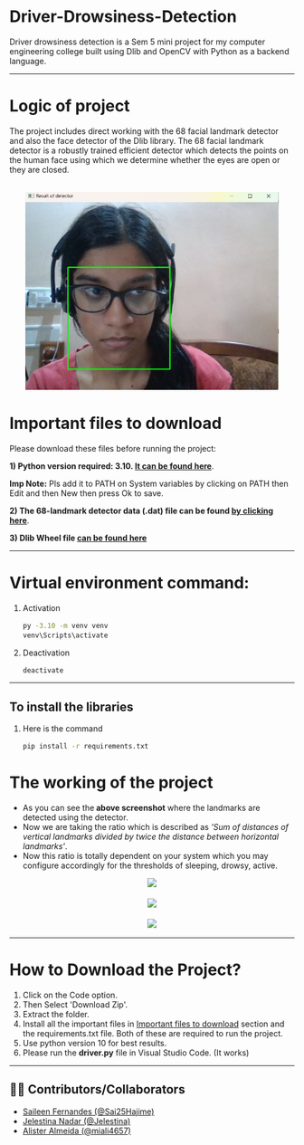 # Driver-Drowsiness-Detection
Driver drowsiness detection is a Sem 5 mini project for my computer engineering college built using Dlib and OpenCV with Python as a backend language.

---

# Logic of project
The project includes direct working with the 68 facial landmark detector and also the face detector of the Dlib library.
The 68 facial landmark detector is a robustly trained efficient detector which detects the points on the human face using which 
we determine whether the eyes are open or they are closed.</br></br>
<p align="center">
  <img src="images/landmarks.jpg" height="350">
</p>

# Important files to download
Please download these files before running the project:

<b>1) Python version required: 3.10.</b><b> <a href="https://www.python.org/downloads/release/python-3100/">It can be found here</a></b>. 

**Imp Note:** Pls add it to PATH on System variables by clicking on PATH then Edit and then New then press Ok to save.

<b>2) The 68-landmark detector data (.dat) file can be found <a href="https://github.com/davisking/dlib-models">by clicking here</a></b>.

<b>3) Dlib Wheel file <a href="https://github.com/z-mahmud22/Dlib_Windows_Python3.x/blob/main/dlib-19.22.99-cp310-cp310-win_amd64.whl">can be found here</a></b>

---

# Virtual environment command:
1. Activation
   ```bash
   py -3.10 -m venv venv
   venv\Scripts\activate

2. Deactivation
   ```bash
   deactivate

---

## To install the libraries
1. Here is the command
   ```bash
   pip install -r requirements.txt 

# The working of the project
<ul><li>As you can see the<b> above screenshot</b> where the landmarks are detected using the detector.
<li>Now we are taking the ratio which is described as <i>'Sum of distances of vertical landmarks divided by twice the distance between horizontal landmarks'</i>.
<li>Now this ratio is totally dependent on your system which you may configure accordingly for the thresholds of sleeping, drowsy, active.</ul>
<p align="center">
  <img src="images/active.jpg" height="350">
  <br></br>
  <img src="images/sleepy.jpg" height="350">
  <br></br>
  <img src="images/drowsy.jpg" height="350">
</p>

---

# How to Download the Project?
1) Click on the Code option.
2) Then Select 'Download Zip'.
3) Extract the folder.
4) Install all the important files in [Important files to download](#important-files-to-download) section and the requirements.txt file. Both of these are required to run the project.
5) Use python version 10 for best results.
6) Please run the **driver.py** file in Visual Studio Code. (It works)

---


## 👩‍💻 Contributors/Collaborators  
- [Saileen Fernandes (@Sai25Hajime)](https://github.com/Sai25Hajime)
- [Jelestina Nadar (@Jelestina)](https://github.com/Jelestina)
- [Alister Almeida (@miali4657)](https://github.com/miali4657)


